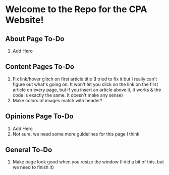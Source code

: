 # Welcome to the Repo for the CPA Website!

## About Page To-Do
1. Add Hero

## Content Pages To-Do
1. Fix link/hover glitch on first article title (I tried to fix it but I really can't figure out what's going on. It won't let you click on the link on the first article on every page, but if you insert an article above it, it works & the code is exactly the same. It doesn't make any sense)
2. Make colors of images match with header?

## Opinions Page To-Do
1. Add Hero
2. Not sure, we need some more guidelines for this page I think

## General To-Do
1. Make page look good when you resize the window (I did a bit of this, but we need to finish it)
